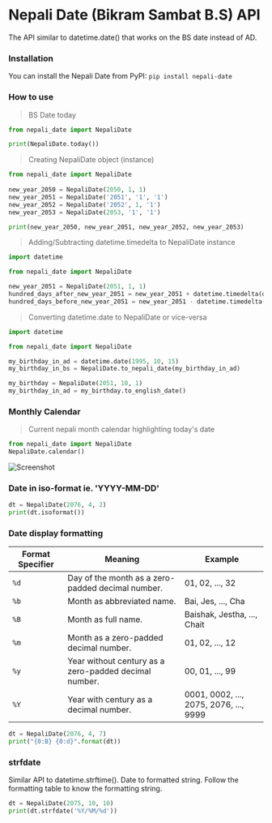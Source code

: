 # Nepali Date (Bikram Sambat B.S) API 

The API similar to datetime.date() that works on the BS date instead of AD.

### Installation
 
You can install the Nepali Date from PyPI: ```pip install nepali-date```


### How to use

>  BS Date today
```python
from nepali_date import NepaliDate

print(NepaliDate.today())
```

>  Creating NepaliDate object (instance)
```python
from nepali_date import NepaliDate
        
new_year_2050 = NepaliDate(2050, 1, 1)
new_year_2051 = NepaliDate('2051', '1', '1')
new_year_2052 = NepaliDate('2052', 1, '1')
new_year_2053 = NepaliDate(2053, '1', '1')

print(new_year_2050, new_year_2051, new_year_2052, new_year_2053)
```
> Adding/Subtracting datetime.timedelta to NepaliDate instance
```python 
import datetime

from nepali_date import NepaliDate

new_year_2051 = NepaliDate(2051, 1, 1)
hundred_days_after_new_year_2051 = new_year_2051 + datetime.timedelta(days=100)
hundred_days_before_new_year_2051 = new_year_2051 - datetime.timedelta(days=100)
```
> Converting datetime.date to NepaliDate or vice-versa
```python
import datetime

from nepali_date import NepaliDate

my_birthday_in_ad = datetime.date(1995, 10, 15)
my_birthday_in_bs = NepaliDate.to_nepali_date(my_birthday_in_ad)

my_birthday = NepaliDate(2051, 10, 1)
my_birthday_in_ad = my_birthday.to_english_date()
```
### Monthly Calendar
> Current nepali month calendar highlighting today's date
```python
from nepali_date import NepaliDate
NepaliDate.calendar()
```
![Screenshot](https://raw.githubusercontent.com/arneec/nepali-date/master/screenshots/nepali_monthly_calendar.PNG)


### Date in iso-format ie. 'YYYY-MM-DD'
```python
dt = NepaliDate(2076, 4, 2)
print(dt.isoformat())
```

### Date display formatting
Format Specifier | Meaning | Example
--- | --- | ---
```%d``` | Day of the month as a zero-padded decimal number. | 01, 02, ..., 32
```%b``` | Month as abbreviated name. | Bai, Jes, ..., Cha
```%B``` | Month as full name. | Baishak, Jestha, ..., Chait
```%m``` | Month as a zero-padded decimal number. | 01, 02, ..., 12
```%y``` | Year without century as a zero-padded decimal number. | 00, 01, ..., 99
```%Y``` | Year with century as a decimal number. | 0001, 0002, ..., 2075, 2076, ..., 9999

```python
dt = NepaliDate(2076, 4, 7)
print("{0:B} {0:d}".format(dt))
```

### strfdate
Similar API to datetime.strftime(). Date to formatted string. Follow the formatting table to know the formatting string.
```python
dt = NepaliDate(2075, 10, 10)
print(dt.strfdate('%Y/%M/%d'))
```
